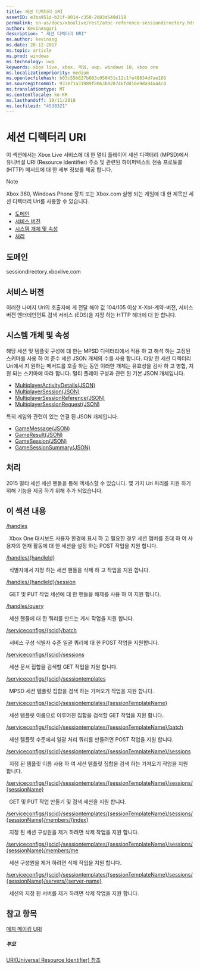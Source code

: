 ```yaml
---
title: 세션 디렉터리 URI
assetID: e3ba951d-b21f-0014-c358-2603d549d118
permalink: en-us/docs/xboxlive/rest/atoc-reference-sessiondirectory.html
author: KevinAsgari
description: " 세션 디렉터리 URI"
ms.author: kevinasg
ms.date: 20-12-2017
ms.topic: article
ms.prod: windows
ms.technology: uwp
keywords: xbox live, xbox, 게임, uwp, windows 10, xbox one
ms.localizationpriority: medium
ms.openlocfilehash: b03c55b827b083c050451c12c1fe48834d7ae186
ms.sourcegitcommit: 933e71a31989f8063b020746fdd16e9da94a44c4
ms.translationtype: MT
ms.contentlocale: ko-KR
ms.lasthandoff: 10/11/2018
ms.locfileid: "4538321"
---
```

# <a name="session-directory-uris"></a>세션 디렉터리 URI

이 섹션에서는 Xbox Live 서비스에 대 한 멀티 플레이어 세션 디렉터리 (MPSD)에서 유니버설 URI (Resource Identifier) 주소 및 관련된 하이퍼텍스트 전송 프로토콜 (HTTP) 메서드에 대 한 세부 정보를 제공 합니다.


> [!NOTE] 
> Xbox 360, Windows Phone 장치 또는 Xbox.com 실행 되는 게임에 대 한 제목만 세션 디렉터리 Uri를 사용할 수 있습니다.  


  * [도메인](#ID4EUB)
  * [서비스 버전](#ID4EZB)
  * [시스템 개체 및 속성](#ID4EAC)
  * [처리](#ID4EBE)

<a id="ID4EUB"></a>


## <a name="domain"></a>도메인
sessiondirectory.xboxlive.com  
<a id="ID4EZB"></a>


## <a name="service-version"></a>서비스 버전

이러한 나머지 Uri의 호출자에 게 전달 해야 값 104/105 이상 X-Xbl-계약-버전, 서비스 버전 엔터테인먼트 검색 서비스 (EDS)을 지정 하는 HTTP 헤더에 대 한 합니다.

<a id="ID4EAC"></a>


## <a name="system-objects-and-properties"></a>시스템 개체 및 속성

해당 세션 및 템플릿 구성에 대 한는 MPSD 디렉터리에서 적용 하 고 해석 하는 고정된 스키마를 사용 하 여 준수 세션 JSON 개체의 수를 사용 합니다. 다양 한 세션 디렉터리 Uri에서 지 원하는 메서드를 호출 하는 동안 이러한 개체는 유효성을 검사 하 고 병합, 지원 되는 스키마에 따라 합니다. 멀티 플레이 구성과 관련 된 기본 JSON 개체입니다.

   *  [MultiplayerActivityDetails(JSON)](../../json/json-multiplayeractivitydetails.md)
   *  [MultiplayerSession(JSON)](../../json/json-multiplayersession.md)
   *  [MultiplayerSessionReference(JSON)](../../json/json-multiplayersessionreference.md)
   *  [MultiplayerSessionRequest(JSON)](../../json/json-multiplayersessionrequest.md)


특히 게임와 관련이 있는 연결 된 JSON 개체입니다.

   *  [GameMessage(JSON)](../../json/json-gamemessage.md)
   *  [GameResult(JSON)](../../json/json-gameresult.md)
   *  [GameSession(JSON)](../../json/json-gamesession.md)
   *  [GameSessionSummary(JSON)](../../json/json-gamesessionsummary.md)


<a id="ID4EBE"></a>


## <a name="handles"></a>처리

2015 멀티 세션 세션 핸들을 통해 액세스할 수 있습니다. 몇 가지 Uri 처리를 지원 하기 위해 기능을 제공 하기 위해 추가 되었습니다.  
<a id="ID4EFE"></a>


## <a name="in-this-section"></a>이 섹션 내용

[/handles](uri-handles.md)

&nbsp;&nbsp;Xbox One 대시보드 사용자 환경에 표시 하 고 필요한 경우 세션 멤버를 초대 하 여 사용자의 현재 활동에 대 한 세션을 설정 하는 POST 작업을 지원 합니다.

[/handles/{handleId}](uri-handleshandleid.md)

&nbsp;&nbsp;식별자에서 지정 하는 세션 핸들을 삭제 하 고 작업을 지원 합니다.

[/handles/{handleId}/session](uri-handleshandleidsession.md)

&nbsp;&nbsp;GET 및 PUT 작업 세션에 대 한 핸들을 해제를 사용 하 여 지원 합니다.

[/handles/query](uri-handlesquery.md)

&nbsp;&nbsp;세션 핸들에 대 한 쿼리를 만드는 게시 작업을 지원 합니다.

[/serviceconfigs/{scid}/batch](uri-serviceconfigsscidbatch.md)

&nbsp;&nbsp;서비스 구성 식별자 수준 일괄 쿼리에 대 한 POST 작업을 지원합니다.

[/serviceconfigs/{scid}/sessions](uri-serviceconfigsscidsessions.md)

&nbsp;&nbsp;세션 문서 집합을 검색할 GET 작업을 지원 합니다.

[/serviceconfigs/{scid}/sessiontemplates](uri-serviceconfigsscidsessiontemplates.md)

&nbsp;&nbsp;MPSD 세션 템플릿 집합을 검색 하는 가져오기 작업을 지원 합니다.

[/serviceconfigs/{scid}/sessiontemplates/{sessionTemplateName}](uri-serviceconfigsscidsessiontemplatessessiontemplatename.md)

&nbsp;&nbsp;세션 템플릿 이름으로 이루어진 집합을 검색할 GET 작업을 지원 합니다.

[/serviceconfigs/{scid}/sessiontemplates/{sessionTemplateName}/batch](uri-serviceconfigscidsessiontemplatessessiontemplatenamebatch.md)

&nbsp;&nbsp;세션 템플릿 수준에서 일괄 처리 쿼리를 만들려면 POST 작업을 지원 합니다.

[/serviceconfigs/{scid}/sessiontemplates/{sessionTemplateName}/sessions](uri-serviceconfigsscidsessiontemplatessessiontemplatenamesessions.md)

&nbsp;&nbsp;지정 된 템플릿 이름 사용 하 여 세션 템플릿 집합을 검색 하는 가져오기 작업을 지원 합니다.

[/serviceconfigs/{scid}/sessiontemplates/{sessionTemplateName}/sessions/{sessionName}](uri-serviceconfigsscidsessiontemplatessessiontemplatenamesessionssessionname.md)

&nbsp;&nbsp;GET 및 PUT 작업 만들기 및 검색 세션을 지원 합니다.

[/serviceconfigs/{scid}/sessiontemplates/{sessionTemplateName}/sessions/{sessionName}/members/{index}](uri-serviceconfigsscidsessiontemplatessessiontemplatenamesessionnamemembersindex.md)

&nbsp;&nbsp;지정 된 세션 구성원을 제거 하려면 삭제 작업을 지원 합니다.

[/serviceconfigs/{scid}/sessiontemplates/{sessionTemplateName}/sessions/{sessionName}/members/me](uri-serviceconfigsscidsessiontemplatessessiontemplatenamesessionssessionnamemembersme.md)

&nbsp;&nbsp;세션 구성원을 제거 하려면 삭제 작업을 지원 합니다.

[/serviceconfigs/{scid}/sessiontemplates/{sessionTemplateName}/sessions/{sessionName}/servers/{server-name}](uri-serviceconfigsscidsessiontemplatessessiontemplatenamesessionnamemembersservername.md)

&nbsp;&nbsp;세션의 지정 된 서버를 제거 하려면 삭제 작업을 지원 합니다.

<a id="ID4ESF"></a>


## <a name="see-also"></a>참고 항목

<a id="ID4EUF"></a>

   [매치 메이킹 URI](../matchtickets/atoc-reference-matchtickets.md)


<a id="ID4E1F"></a>


##### <a name="parent"></a>부모

[URI(Universal Resource Identifier) 참조](../atoc-xboxlivews-reference-uris.md)
